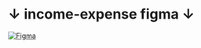 # ↓ income-expense figma ↓



[![Figma](https://github.com/z0l0git/income-expense/assets/143938159/4763d53b-6374-48d6-9c2d-2be479867e8c)](https://www.figma.com/file/W4yLppoX4Ihrz3cahxnbXu/Expense-Tracker?type=design&node-id=439%3A4276&mode=design&t=C60KzocRbtJ1jdwJ-1)
